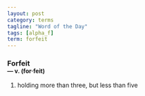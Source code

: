 ```yaml
---
layout: post
category: terms
tagline: "Word of the Day"
tags: [alpha_f]
term: forfeit
---
```


<h3>Forfeit<br/> <small>&mdash; v. (for<span>&middot;</span>feit)</small></h3>
<p><ol><li>holding more than three, but less than five</li>
</ol></p>
